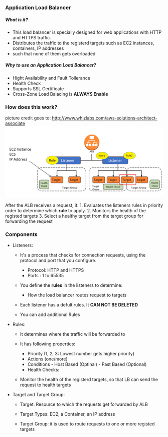 ### Application Load Balancer

##### What is it?
  - This load balancer is specially designed for web applications with HTTP and HTTPS traffic. 
  - Distributes the traffic to the registerd targets such as EC2 instances, containers, IP addresses 
  - such that none of them gets overloaded 
  
##### Why to use an Application Load Balancer?
  - Hight Availability and Fault Tollerance 
  - Health Check 
  - Supports SSL Certificate 
  - Cross-Zone Load Balacing is **ALWAYS Enable**  

### How does this work?
  picture credit goes to: http://www.whizlabs.com/aws-solutions-architect-associate
  ![ALB.PNG](/ALB.PNG)
  
  After the ALB receives a request, it:
    1. Evaluates the listeners rules in priority order to determine which **rule** to apply.
    2. Monitors the health of the registed targets
    3. Select a healthy target from the target group for forwarding the request
    
### Components

  - Listeners:
  
      - It's a process that checks for connection requests, using the protocol and port that you configure. 
        - Protocol: HTTP and HTTPS
        - Ports : 1 to 65535
        
      - You define the **rules** in the listeners to determine:
          - How the load balancer routes request to targets
       
       - Each listener has a defult rules. It **CAN NOT BE DELETED**
       
       - You can add additional Rules
          
   - Rules:
      
      - It determines where the traffic will be forwarded to
      
      - It has following properties:
          - Priority (1, 2, 3: Lowest number gets higher priority)
          - Actions (one/more)
          - Conditions
                - Host Based (Optinal)
                - Past Based (Optional)      
         - Health Checks:
    
      - Monitor the health of the registerd targets, so that LB can send the request to health targets
 
  - Target and Target Group:
    
      - Target: Resource to which the requests get forwarded by ALB
      
      - Target Types: EC2, a Container, an IP address
      
      - Target Group: it is used to route requests to one or more registed targets 
      
     

    
